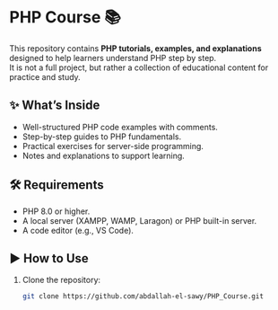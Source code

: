 # PHP Course 📚

This repository contains **PHP tutorials, examples, and explanations** designed to help learners understand PHP step by step.  
It is not a full project, but rather a collection of educational content for practice and study.

## ✨ What’s Inside
- Well-structured PHP code examples with comments.
- Step-by-step guides to PHP fundamentals.
- Practical exercises for server-side programming.
- Notes and explanations to support learning.

## 🛠️ Requirements
- PHP 8.0 or higher.
- A local server (XAMPP, WAMP, Laragon) or PHP built-in server.
- A code editor (e.g., VS Code).

## ▶️ How to Use
1. Clone the repository:
   ```bash
   git clone https://github.com/abdallah-el-sawy/PHP_Course.git
